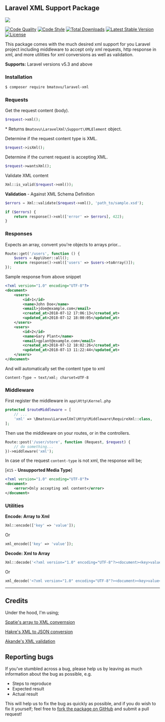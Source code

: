 ## Laravel XML Support Package

![](./art/banner.png)

[![Code Quality](https://scrutinizer-ci.com/g/mtvbrianking/laravel-xml/badges/quality-score.png?b=master)](https://scrutinizer-ci.com/g/mtvbrianking/laravel-xml/?branch=master)
[![Code Style](https://github.styleci.io/repos/139325131/shield?branch=master)](https://github.styleci.io/repos/139325131)
[![Total Downloads](https://poser.pugx.org/bmatovu/laravel-xml/downloads)](https://packagist.org/packages/bmatovu/laravel-xml)
[![Latest Stable Version](https://poser.pugx.org/bmatovu/laravel-xml/v/stable)](https://packagist.org/packages/bmatovu/laravel-xml)
[![License](https://poser.pugx.org/bmatovu/laravel-xml/license)](https://packagist.org/packages/bmatovu/laravel-xml)

This package comes with the much desired xml support for you Laravel project including middleware to accept only xml requests, 
http response in xml, and more utilities for xml conversions as well as validation.

**Supports:** Laravel versions v5.3 and above

### Installation

```bash
$ composer require bmatovu/laravel-xml
```

### Requests

Get the request content (body).

```php
$request->xml();
```

\* Returns `Bmatovu\LaravelXml\Support\XMLElement` object.

Determine if the request content type is XML.

```php
$request->isXml();
```

Determine if the current request is accepting XML.

```php
$request->wantsXml();
```

Validate XML content

```php
Xml::is_valid($request->xml());
```

**Validation** - Against XML Schema Definition
```php
$errors = Xml::validate($request->xml(), 'path_to/sample.xsd');

if ($errors) {
    return response()->xml(['error' => $errors], 422);
}
```

### Responses

Expects an array, convent you're objects to arrays prior...

```php
Route::get('/users', function () {
    $users = App\User::all();
    return response()->xml(['users' => $users->toArray()]);
});
```

Sample response from above snippet

```xml
<?xml version="1.0" encoding="UTF-8"?>
<document>
    <users>
        <id>1</id>
        <name>John Doe</name>
        <email>jdoe@example.com</email>
        <created_at>2018-07-12 17:06:13</created_at>
        <updated_at>2018-07-12 18:00:05</updated_at>
    </users>
    <users>
        <id>2</id>
        <name>Gary Plant</name>
        <email>gplant@example.com</email>
        <created_at>2018-07-12 18:02:26</created_at>
        <updated_at>2018-07-13 11:22:44</updated_at>
    </users>
</document>
```

And will automatically set the content type to xml

`Content-Type → text/xml; charset=UTF-8`

### Middleware

First register the middleware in `app\Http\Kernel.php`

```php
protected $routeMiddleware = [
    // ...
    'xml' => \Bmatovu\LaravelXml\Http\Middleware\RequireXml::class,
];
```

Then use the middleware on your routes, or in the controllers. 

```php
Route::post('/user/store', function (Request, $request) {
    // do something...
})->middleware('xml');
```

In case of the request `content-type` is not xml, the response will be; 

[`415` - **Unsupported Media Type**]

```xml
<?xml version="1.0" encoding="UTF-8"?>
<document>
    <error>Only accepting xml content</error>
</document>
```

### Utilities

**Encode: Array to Xml**

```php
Xml::encode(['key' => 'value']);
```

Or

```php
xml_encode(['key' => 'value']);
```


**Decode: Xml to Array**

```php
Xml::decode('<?xml version="1.0" encoding="UTF-8"?><document><key>value</key></document>');
```

Or

```php
xml_decode('<?xml version="1.0" encoding="UTF-8"?><document><key>value</key></document>');
```

<hr/>

Credits
---
Under the hood, I'm using;

[Spatie's array to XML convernsion](https://github.com/spatie/array-to-xml)

[Hakre's XML to JSON conversion](https://hakre.wordpress.com/2013/07/09/simplexml-and-json-encode-in-php-part-i)

[Akande's XML validation](https://medium.com/@Sirolad/validating-xml-against-xsd-in-php-5607f725955a)

Reporting bugs
--
If you've stumbled across a bug, please help us by leaving as much information about the bug as possible, e.g.

- Steps to reproduce
- Expected result
- Actual result

This will help us to fix the bug as quickly as possible, and if you do wish to fix it yourself; 
feel free to [fork the package on GitHub](https://github.com/mtvbrianking/laravel-xml) and submit a pull request!
